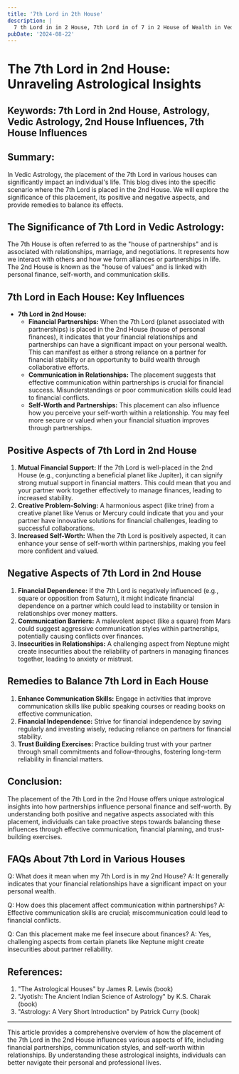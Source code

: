 ```yaml
---
title: '7th Lord in 2th House'
description: |
  7 th Lord in in 2 House, 7th Lord in of 7 in 2 House of Wealth in Vedic astrology
pubDate: '2024-08-22'
---
```


# The 7th Lord in 2nd House: Unraveling Astrological Insights

## Keywords: 7th Lord in 2nd House, Astrology, Vedic Astrology, 2nd House Influences, 7th House Influences

## Summary:
In Vedic Astrology, the placement of the 7th Lord in various houses can significantly impact an individual's life. This blog dives into the specific scenario where the 7th Lord is placed in the 2nd House. We will explore the significance of this placement, its positive and negative aspects, and provide remedies to balance its effects.

## The Significance of 7th Lord in Vedic Astrology:
The 7th House is often referred to as the "house of partnerships" and is associated with relationships, marriage, and negotiations. It represents how we interact with others and how we form alliances or partnerships in life. The 2nd House is known as the "house of values" and is linked with personal finance, self-worth, and communication skills.

## 7th Lord in Each House: Key Influences
- **7th Lord in 2nd House:**
  - **Financial Partnerships:** When the 7th Lord (planet associated with partnerships) is placed in the 2nd House (house of personal finances), it indicates that your financial relationships and partnerships can have a significant impact on your personal wealth. This can manifest as either a strong reliance on a partner for financial stability or an opportunity to build wealth through collaborative efforts.
  - **Communication in Relationships:** The placement suggests that effective communication within partnerships is crucial for financial success. Misunderstandings or poor communication skills could lead to financial conflicts.
  - **Self-Worth and Partnerships:** This placement can also influence how you perceive your self-worth within a relationship. You may feel more secure or valued when your financial situation improves through partnerships.

## Positive Aspects of 7th Lord in 2nd House
1. **Mutual Financial Support:** If the 7th Lord is well-placed in the 2nd House (e.g., conjuncting a beneficial planet like Jupiter), it can signify strong mutual support in financial matters. This could mean that you and your partner work together effectively to manage finances, leading to increased stability.
2. **Creative Problem-Solving:** A harmonious aspect (like trine) from a creative planet like Venus or Mercury could indicate that you and your partner have innovative solutions for financial challenges, leading to successful collaborations.
3. **Increased Self-Worth:** When the 7th Lord is positively aspected, it can enhance your sense of self-worth within partnerships, making you feel more confident and valued.

## Negative Aspects of 7th Lord in 2nd House
1. **Financial Dependence:** If the 7th Lord is negatively influenced (e.g., square or opposition from Saturn), it might indicate financial dependence on a partner which could lead to instability or tension in relationships over money matters.
2. **Communication Barriers:** A malevolent aspect (like a square) from Mars could suggest aggressive communication styles within partnerships, potentially causing conflicts over finances.
3. **Insecurities in Relationships:** A challenging aspect from Neptune might create insecurities about the reliability of partners in managing finances together, leading to anxiety or mistrust.

## Remedies to Balance 7th Lord in Each House
1. **Enhance Communication Skills:** Engage in activities that improve communication skills like public speaking courses or reading books on effective communication.
2. **Financial Independence:** Strive for financial independence by saving regularly and investing wisely, reducing reliance on partners for financial stability.
3. **Trust Building Exercises:** Practice building trust with your partner through small commitments and follow-throughs, fostering long-term reliability in financial matters.

## Conclusion:
The placement of the 7th Lord in the 2nd House offers unique astrological insights into how partnerships influence personal finance and self-worth. By understanding both positive and negative aspects associated with this placement, individuals can take proactive steps towards balancing these influences through effective communication, financial planning, and trust-building exercises.

## FAQs About 7th Lord in Various Houses

Q: What does it mean when my 7th Lord is in my 2nd House?
A: It generally indicates that your financial relationships have a significant impact on your personal wealth.

Q: How does this placement affect communication within partnerships?
A: Effective communication skills are crucial; miscommunication could lead to financial conflicts.

Q: Can this placement make me feel insecure about finances?
A: Yes, challenging aspects from certain planets like Neptune might create insecurities about partner reliability.

## References:
1. "The Astrological Houses" by James R. Lewis (book)
2. "Jyotish: The Ancient Indian Science of Astrology" by K.S. Charak (book)
3. "Astrology: A Very Short Introduction" by Patrick Curry (book)

---

This article provides a comprehensive overview of how the placement of the 7th Lord in the 2nd House influences various aspects of life, including financial partnerships, communication styles, and self-worth within relationships. By understanding these astrological insights, individuals can better navigate their personal and professional lives.
